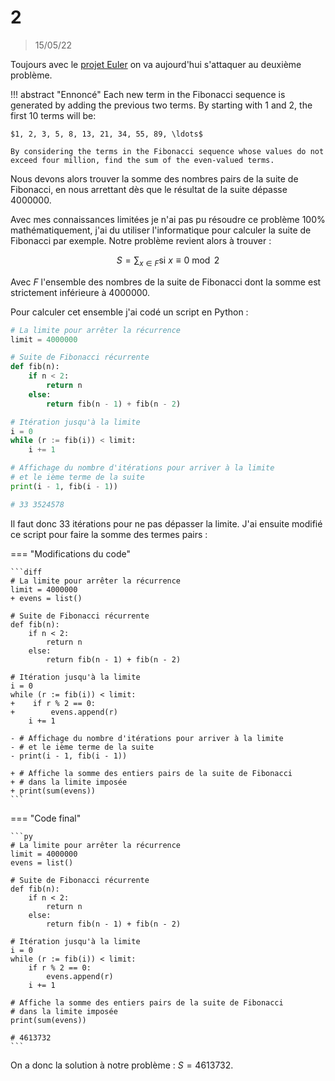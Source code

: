 # 2

> 15/05/22

Toujours avec le [projet Euler](https://projecteuler.net) on va aujourd'hui s'attaquer au deuxième problème.

!!! abstract "Ennoncé"
    Each new term in the Fibonacci sequence is generated by adding the previous two terms. By starting with $1$ and $2$, the first $10$ terms will be:

    $1, 2, 3, 5, 8, 13, 21, 34, 55, 89, \ldots$

    By considering the terms in the Fibonacci sequence whose values do not exceed four million, find the sum of the even-valued terms.

Nous devons alors trouver la somme des nombres pairs de la suite de Fibonacci, en nous arrettant dès que le résultat de la suite dépasse $4000000$.

Avec mes connaissances limitées je n'ai pas pu résoudre ce problème 100% mathématiquement, j'ai du utiliser l'informatique pour calculer la suite de Fibonacci par exemple. Notre problème revient alors à trouver :

$$
S = \sum_{x \in F} \text{si} \ x \equiv 0 \bmod 2
$$

Avec $F$ l'ensemble des nombres de la suite de Fibonacci dont la somme est strictement inférieure à $4000000$.

Pour calculer cet ensemble j'ai codé un script en Python :

```py
# La limite pour arrêter la récurrence
limit = 4000000

# Suite de Fibonacci récurrente
def fib(n):
    if n < 2:
        return n
    else:
        return fib(n - 1) + fib(n - 2)

# Itération jusqu'à la limite
i = 0
while (r := fib(i)) < limit:
    i += 1

# Affichage du nombre d'itérations pour arriver à la limite
# et le ième terme de la suite
print(i - 1, fib(i - 1))

# 33 3524578
```

Il faut donc $33$ itérations pour ne pas dépasser la limite. J'ai ensuite modifié ce script pour faire la somme des termes pairs :

=== "Modifications du code"

    ```diff
    # La limite pour arrêter la récurrence
    limit = 4000000
    + evens = list()

    # Suite de Fibonacci récurrente
    def fib(n):
        if n < 2:
            return n
        else:
            return fib(n - 1) + fib(n - 2)

    # Itération jusqu'à la limite
    i = 0
    while (r := fib(i)) < limit:
    +    if r % 2 == 0:
    +        evens.append(r)
        i += 1

    - # Affichage du nombre d'itérations pour arriver à la limite
    - # et le ième terme de la suite
    - print(i - 1, fib(i - 1))

    + # Affiche la somme des entiers pairs de la suite de Fibonacci
    + # dans la limite imposée
    + print(sum(evens))
    ```

=== "Code final"

    ```py
    # La limite pour arrêter la récurrence
    limit = 4000000
    evens = list()

    # Suite de Fibonacci récurrente
    def fib(n):
        if n < 2:
            return n
        else:
            return fib(n - 1) + fib(n - 2)

    # Itération jusqu'à la limite
    i = 0
    while (r := fib(i)) < limit:
        if r % 2 == 0:
            evens.append(r)
        i += 1

    # Affiche la somme des entiers pairs de la suite de Fibonacci
    # dans la limite imposée
    print(sum(evens))

    # 4613732
    ```

On a donc la solution à notre problème : $S = 4613732$.
